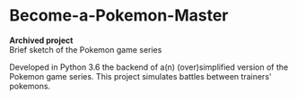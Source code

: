 # Become-a-Pokemon-Master
**Archived project** <br>
Brief sketch of the Pokemon game series

Developed in Python 3.6 the backend of a(n) (over)simplified version of the Pokemon game series. This project simulates battles between trainers' pokemons.

